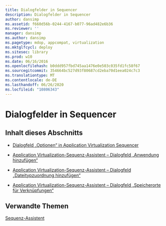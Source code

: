 ```yaml
---
title: Dialogfelder in Sequencer
description: Dialogfelder in Sequencer
author: dansimp
ms.assetid: f660d56b-0244-4167-b077-96ad482e6b36
ms.reviewer: ''
manager: dansimp
ms.author: dansimp
ms.pagetype: mdop, appcompat, virtualization
ms.mktglfcycl: deploy
ms.sitesec: library
ms.prod: w10
ms.date: 06/16/2016
ms.openlocfilehash: b0ddd957fbd745aa1476e0e503c035fd1fc58f67
ms.sourcegitcommit: 354664bc527d93f80687cd2eba70d1eea024c7c3
ms.translationtype: MT
ms.contentlocale: de-DE
ms.lasthandoff: 06/26/2020
ms.locfileid: "10806343"
---
```

# Dialogfelder in Sequencer


## Inhalt dieses Abschnitts


-   [Dialogfeld „Optionen“ in Application Virtualization Sequencer](application-virtualization-sequencer-options-dialog-box.md)

-   [Application Virtualization-Sequenz-Assistent – Dialogfeld „Anwendung hinzufügen“](application-virtualization-sequencing-wizard-add-application-dialog-box.md)

-   [Application Virtualization-Sequenz-Assistent – Dialogfeld „Dateitypzuordnung hinzufügen“](application-virtualization-sequencing-wizard-add-file-type-association-dialog-box.md)

-   [Application Virtualization-Sequenz-Assistent – Dialogfeld „Speicherorte für Verknüpfungen“](application-virtualization-sequencing-wizard-shortcut-locations-dialog-box.md)

## Verwandte Themen


[Sequenz-Assistent](sequencing-wizard.md)

 

 





